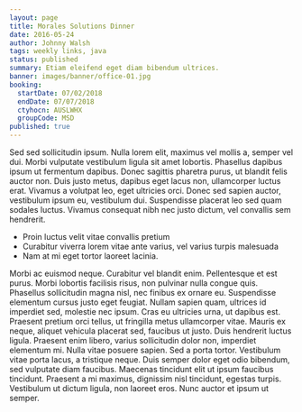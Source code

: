 ```yaml
---
layout: page
title: Morales Solutions Dinner
date: 2016-05-24
author: Johnny Walsh
tags: weekly links, java
status: published
summary: Etiam eleifend eget diam bibendum ultrices.
banner: images/banner/office-01.jpg
booking:
  startDate: 07/02/2018
  endDate: 07/07/2018
  ctyhocn: AUSLWHX
  groupCode: MSD
published: true
---
```

Sed sed sollicitudin ipsum. Nulla lorem elit, maximus vel mollis a, semper vel dui. Morbi vulputate vestibulum ligula sit amet lobortis. Phasellus dapibus ipsum ut fermentum dapibus. Donec sagittis pharetra purus, ut blandit felis auctor non. Duis justo metus, dapibus eget lacus non, ullamcorper luctus erat. Vivamus a volutpat leo, eget ultricies orci. Donec sed sapien auctor, vestibulum ipsum eu, vestibulum dui. Suspendisse placerat leo sed quam sodales luctus. Vivamus consequat nibh nec justo dictum, vel convallis sem hendrerit.

* Proin luctus velit vitae convallis pretium
* Curabitur viverra lorem vitae ante varius, vel varius turpis malesuada
* Nam at mi eget tortor laoreet lacinia.

Morbi ac euismod neque. Curabitur vel blandit enim. Pellentesque et est purus. Morbi lobortis facilisis risus, non pulvinar nulla congue quis. Phasellus sollicitudin magna nisl, nec finibus ex ornare eu. Suspendisse elementum cursus justo eget feugiat. Nullam sapien quam, ultrices id imperdiet sed, molestie nec ipsum. Cras eu ultricies urna, ut dapibus est. Praesent pretium orci tellus, ut fringilla metus ullamcorper vitae. Mauris ex neque, aliquet vehicula placerat sed, faucibus ut justo. Duis hendrerit luctus ligula. Praesent enim libero, varius sollicitudin dolor non, imperdiet elementum mi. Nulla vitae posuere sapien.
Sed a porta tortor. Vestibulum vitae porta lacus, a tristique neque. Duis semper dolor eget odio bibendum, sed vulputate diam faucibus. Maecenas tincidunt elit ut ipsum faucibus tincidunt. Praesent a mi maximus, dignissim nisl tincidunt, egestas turpis. Vestibulum ut dictum ligula, non laoreet eros. Nunc auctor et ipsum ut semper.
